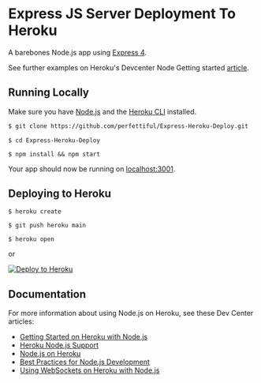 # Express JS Server Deployment To Heroku

A barebones Node.js app using [Express 4](http://expressjs.com/).

See further examples on Heroku's Devcenter Node Getting started [article](https://devcenter.heroku.com/articles/getting-started-with-nodejs).

## Running Locally

Make sure you have [Node.js](http://nodejs.org/) and the [Heroku CLI](https://cli.heroku.com/) installed.

```sh
$ git clone https://github.com/perfettiful/Express-Heroku-Deploy.git 
```
```
$ cd Express-Heroku-Deploy
```
```
$ npm install && npm start
```

Your app should now be running on [localhost:3001](http://localhost:3001/).

## Deploying to Heroku

```
$ heroku create
```
```
$ git push heroku main
```
```
$ heroku open
```
or

[![Deploy to Heroku](https://www.herokucdn.com/deploy/button.png)](https://heroku.com/deploy)

## Documentation

For more information about using Node.js on Heroku, see these Dev Center articles:

- [Getting Started on Heroku with Node.js](https://devcenter.heroku.com/articles/getting-started-with-nodejs)
- [Heroku Node.js Support](https://devcenter.heroku.com/articles/nodejs-support)
- [Node.js on Heroku](https://devcenter.heroku.com/categories/nodejs)
- [Best Practices for Node.js Development](https://devcenter.heroku.com/articles/node-best-practices)
- [Using WebSockets on Heroku with Node.js](https://devcenter.heroku.com/articles/node-websockets)